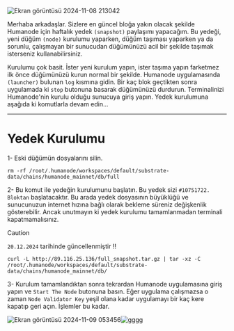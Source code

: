 ![Ekran görüntüsü 2024-11-08 213042](https://github.com/user-attachments/assets/a500a951-735e-4356-b76a-0ab0fc9b8afb)


Merhaba arkadaşlar. Sizlere en güncel bloğa yakın olacak şekilde Humanode için haftalık yedek ```(snapshot)``` paylaşımı yapacağım. Bu yedeği, yeni düğüm ```(node)``` kurulumu yaparken, düğüm taşıması yaparken ya da sorunlu, çalışmayan bir sunucudan düğümünüzü acil bir şekilde taşımak isterseniz kullanabilirsiniz.

Kurulumu çok basit. İster yeni kurulum yapın, ister taşıma yapın farketmez ilk önce düğümünüzü kurun normal bir şekilde. Humanode uygulamasında ```(launcher)``` bulunan ```log``` kısmına gidin. Bir kaç blok geçtikten sonra uygulamada ki ```stop``` butonuna basarak düğümünüzü durdurun. Terminalinizi Humanode'nin kurulu olduğu sunucuya giriş yapın. Yedek kurulumuna aşağıda ki komutlarla devam edin...

------

# Yedek Kurulumu

1- Eski düğümün dosyalarını silin.
```
rm -rf /root/.humanode/workspaces/default/substrate-data/chains/humanode_mainnet/db/full
```

2- Bu komut ile yedeğin kurulumunu başlatın. Bu yedek sizi ```#10751722. Bloktan``` başlatacaktır. Bu arada yedek dosyasının büyüklüğü ve sunucunuzun internet hızına bağlı olarak bekleme süreniz değişkenlik gösterebilir. Ancak unutmayın ki yedek kurulumu tamamlanmadan terminali kapatmamalısınız.

> [!CAUTION]
> ```20.12.2024``` tarihinde güncellenmiştir :bangbang:

```
curl -L http://89.116.25.136/full_snapshot.tar.gz | tar -xz -C /root/.humanode/workspaces/default/substrate-data/chains/humanode_mainnet/db/
```

3- Kurulum tamamlandıktan sonra tekrardan Humanode uygulamasına giriş yapın ve ```Start The Node``` butonuna basın. Eğer uygulama çalışmazsa o zaman ```Node Validator Key``` yeşil olana kadar uygulamayı bir kaç kere kapatıp geri açın. İşlemler bu kadar.

![Ekran görüntüsü 2024-11-09 053456](https://github.com/user-attachments/assets/15d1ae14-4eeb-4afc-bf3e-159fb12ec4a1)![gggg](https://github.com/user-attachments/assets/03814192-f9d3-43bc-bd65-47558ad7c4af)



